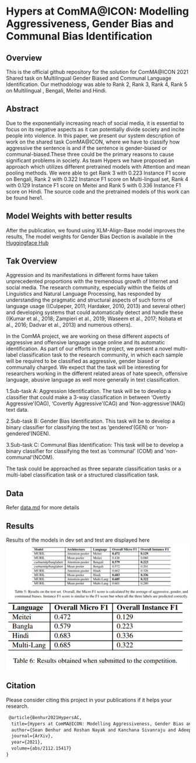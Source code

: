 # Hypers at ComMA@ICON: Modelling Aggressiveness, Gender Bias and Communal Bias Identification

## Overview
This is the official github repository for the solution for ComMA@ICON 2021 Shared task on Multilingual  Gender Biased and Communal Language Identification. Our methodology was able to Rank 2, Rank 3, Rank 4, Rank 5 on Multilingual , Bengali, Meitei and Hindi.


## Abstract
Due to the exponentially increasing reach of social media, it is essential to focus on its negative aspects as it can potentially divide society and incite people into violence. In this paper, we present our system description of work on the shared task ComMA@ICON, where we have to classify how aggressive the sentence is and if the sentence is gender-biased or communal-biased.These three could be the primary reasons to cause significant problems in society. As team Hypers we have proposed an approach which utilizes different pretrained models with Attention and mean pooling methods. We were able to get Rank 3 with 0.223 Instance F1 score on Bengali, Rank 2 with 0.322 Instance F1 score on Multi-lingual set, Rank 4 with 0.129 Instance F1 score on Meitei and Rank 5 with 0.336 Instance F1 score on Hindi. The source code and the pretrained models of this work can be found here1.

## Model Weights with better results
After the publication, we found using  XLM-Align-Base model improves the results, The model weights for Gender Bias Dection is available in the [Huggingface Hub](https://huggingface.co/seanbenhur/MuLTiGENBiaS)


## Tak Overview
Aggression and its manifestations in different forms have taken unprecedented proportions with the tremendous growth of Internet and social media. The research community, especially within the fields of Linguistics and Natural Language Processing, has responded by understanding the pragmatic and structural aspects of such forms of language usage ((Culpeper, 2011; Hardaker, 2010, 2013) and several other) and developing systems that could automatically detect and handle these ((Kumar et al., 2018; Zampieri et al., 2019; Waseem et al., 2017; Nobata et al., 2016; Dadvar et al., 2013) and numerous others).

In the ComMA project, we are working on these different aspects of aggressive and offensive language usage online and its automatic identification. As part of our efforts in the project, we present a novel multi-label classification task to the research community, in which each sample will be required to be classified as aggressive, gender biased or communally charged. We expect that the task will be interesting for researchers working in the different related areas of hate speech, offensive language, abusive language as well more generally in text classification.


1.Sub-task A: Aggression Identification. The task will be to develop a classifier that could make a 3-way classification in between ‘Overtly Aggressive’(OAG), ‘Covertly Aggressive’(CAG) and ‘Non-aggressive’(NAG) text data.

2.Sub-task B: Gender Bias Identification. This task will be to develop a binary classifier for classifying the text as ‘gendered’(GEN) or ‘non-gendered’(NGEN).

3.Sub-task C: Communal Bias Identification: This task will be to develop a binary classifier for classifying the text as ‘communal' (COM) and 'non-communal'(NCOM).

The task could be approached as three separate classification tasks or a multi-label classification task or a structured classification task.


## Data

Refer [data.md](https://github.com/seanbenhur/multilingual_aggresive_gender_bias_communal_bias_identifcation/blob/main/data/README.md) for more details

## Results

Results of the models in dev set and test are displayed here
![Dev Set Results](assets/devsetresults.png?raw=true "Dev set results")
![Final Results](assets/finalres.png?raw=true "Test set results")


## Citation

Please consider citing this project in your publications if it helps your research.
```tex
 @article{Benhur2021HypersAC,
  title={Hypers at ComMA@ICON: Modelling Aggressiveness, Gender Bias and Communal Bias Identification},
  author={Sean Benhur and Roshan Nayak and Kanchana Sivanraju and Adeep Hande and Subalalitha Chinnaudayar Navaneethakrishnan and Ruba Priyadharshini and Bharathi Raja Chakravarthi},
  journal={ArXiv},
  year={2021},
  volume={abs/2112.15417}
}
```






